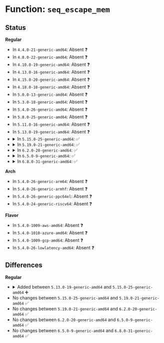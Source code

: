 # Function: <code>seq_escape_mem</code>

## Status
<b>Regular</b>
<ul>
<li>
In <code>4.4.0-21-generic-amd64</code>: Absent ❓
</li>
<li>
In <code>4.8.0-22-generic-amd64</code>: Absent ❓
</li>
<li>
In <code>4.10.0-19-generic-amd64</code>: Absent ❓
</li>
<li>
In <code>4.13.0-16-generic-amd64</code>: Absent ❓
</li>
<li>
In <code>4.15.0-20-generic-amd64</code>: Absent ❓
</li>
<li>
In <code>4.18.0-10-generic-amd64</code>: Absent ❓
</li>
<li>
In <code>5.0.0-13-generic-amd64</code>: Absent ❓
</li>
<li>
In <code>5.3.0-18-generic-amd64</code>: Absent ❓
</li>
<li>
In <code>5.4.0-26-generic-amd64</code>: Absent ❓
</li>
<li>
In <code>5.8.0-25-generic-amd64</code>: Absent ❓
</li>
<li>
In <code>5.11.0-16-generic-amd64</code>: Absent ❓
</li>
<li>
In <code>5.13.0-19-generic-amd64</code>: Absent ❓
</li>
<li>
<details>
<summary>In <code>5.15.0-25-generic-amd64</code>: ✅</summary>

```c
void seq_escape_mem(struct seq_file * m, const char * src, size_t len, unsigned int flags, const char * esc)
```

```json
{
  "name": "seq_escape_mem",
  "collision_type": "Unique Global",
  "inline_type": "No",
  "funcs": [
    {
      "addr": 18446744071582657440,
      "name": "seq_escape_mem",
      "external": true,
      "loc": "fs/seq_file.c:374",
      "file": "fs/seq_file.c",
      "inline": "seen, unknown",
      "caller_inline": [],
      "caller_func": [
        "fs/seq_file.c:seq_escape",
        "fs/proc/array.c:proc_task_name"
      ]
    }
  ],
  "symbols": [
    {
      "addr": 18446744071582657440,
      "name": "seq_escape_mem",
      "section": ".text",
      "bind": "STB_GLOBAL",
      "size": 108
    }
  ]
}
```
</details>
</li>
<li>
<details>
<summary>In <code>5.19.0-21-generic-amd64</code>: ✅</summary>

```c
void seq_escape_mem(struct seq_file * m, const char * src, size_t len, unsigned int flags, const char * esc)
```

```json
{
  "name": "seq_escape_mem",
  "collision_type": "Unique Global",
  "inline_type": "No",
  "funcs": [
    {
      "addr": 18446744071583197472,
      "name": "seq_escape_mem",
      "external": true,
      "loc": "fs/seq_file.c:374",
      "file": "fs/seq_file.c",
      "inline": "seen, unknown",
      "caller_inline": [],
      "caller_func": [
        "kernel/cgroup/cgroup.c:cgroup_show_path",
        "kernel/cgroup/cgroup-v1.c:cgroup1_show_options",
        "kernel/cgroup/cgroup-v1.c:cgroup1_show_options",
        "kernel/cgroup/cgroup-v1.c:cgroup1_show_options",
        "kernel/cgroup/cgroup-v1.c:cgroup1_show_options",
        "kernel/cgroup/cgroup-v1.c:cgroup1_show_options",
        "fs/proc_namespace.c:show_vfsstat",
        "fs/proc_namespace.c:show_mountinfo",
        "fs/proc_namespace.c:show_vfsmnt",
        "fs/proc/array.c:proc_task_name",
        "fs/ext4/super.c:_ext4_show_options",
        "fs/ext4/super.c:_ext4_show_options",
        "fs/ext4/super.c:_ext4_show_options",
        "fs/ext4/super.c:_ext4_show_options",
        "security/selinux/hooks.c:show_sid",
        "security/selinux/hooks.c:show_sid",
        "lib/dynamic_debug.c:ddebug_proc_show"
      ]
    }
  ],
  "symbols": [
    {
      "addr": 18446744071583197472,
      "name": "seq_escape_mem",
      "section": ".text",
      "bind": "STB_GLOBAL",
      "size": 125
    }
  ]
}
```
</details>
</li>
<li>
<details>
<summary>In <code>6.2.0-20-generic-amd64</code>: ✅</summary>

```c
void seq_escape_mem(struct seq_file * m, const char * src, size_t len, unsigned int flags, const char * esc)
```

```json
{
  "name": "seq_escape_mem",
  "collision_type": "Unique Global",
  "inline_type": "No",
  "funcs": [
    {
      "addr": 18446744071583773552,
      "name": "seq_escape_mem",
      "external": true,
      "loc": "fs/seq_file.c:374",
      "file": "fs/seq_file.c",
      "inline": "seen, unknown",
      "caller_inline": [],
      "caller_func": [
        "kernel/cgroup/cgroup.c:cgroup_show_path",
        "kernel/cgroup/cgroup-v1.c:cgroup1_show_options",
        "kernel/cgroup/cgroup-v1.c:cgroup1_show_options",
        "kernel/cgroup/cgroup-v1.c:cgroup1_show_options",
        "kernel/cgroup/cgroup-v1.c:cgroup1_show_options",
        "kernel/cgroup/cgroup-v1.c:cgroup1_show_options",
        "fs/proc_namespace.c:show_vfsstat",
        "fs/proc_namespace.c:show_mountinfo",
        "fs/proc_namespace.c:show_vfsmnt",
        "fs/proc/array.c:proc_task_name",
        "fs/ext4/super.c:_ext4_show_options",
        "fs/ext4/super.c:_ext4_show_options",
        "fs/ext4/super.c:_ext4_show_options",
        "fs/ext4/super.c:_ext4_show_options",
        "security/selinux/hooks.c:show_sid",
        "security/selinux/hooks.c:show_sid",
        "lib/dynamic_debug.c:ddebug_proc_show"
      ]
    }
  ],
  "symbols": [
    {
      "addr": 18446744071583773552,
      "name": "seq_escape_mem",
      "section": ".text",
      "bind": "STB_GLOBAL",
      "size": 125
    }
  ]
}
```
</details>
</li>
<li>
<details>
<summary>In <code>6.5.0-9-generic-amd64</code>: ✅</summary>

```c
void seq_escape_mem(struct seq_file * m, const char * src, size_t len, unsigned int flags, const char * esc)
```

```json
{
  "name": "seq_escape_mem",
  "collision_type": "Unique Global",
  "inline_type": "No",
  "funcs": [
    {
      "addr": 18446744071583990720,
      "name": "seq_escape_mem",
      "external": true,
      "loc": "fs/seq_file.c:374",
      "file": "fs/seq_file.c",
      "inline": "seen, unknown",
      "caller_inline": [],
      "caller_func": [
        "kernel/cgroup/cgroup.c:cgroup_show_path",
        "kernel/cgroup/cgroup-v1.c:cgroup1_show_options",
        "kernel/cgroup/cgroup-v1.c:cgroup1_show_options",
        "kernel/cgroup/cgroup-v1.c:cgroup1_show_options",
        "kernel/cgroup/cgroup-v1.c:cgroup1_show_options",
        "kernel/cgroup/cgroup-v1.c:cgroup1_show_options",
        "fs/proc_namespace.c:show_vfsstat",
        "fs/proc_namespace.c:show_mountinfo",
        "fs/proc_namespace.c:show_vfsmnt",
        "fs/proc/array.c:proc_task_name",
        "fs/ext4/super.c:_ext4_show_options",
        "fs/ext4/super.c:_ext4_show_options",
        "fs/ext4/super.c:_ext4_show_options",
        "fs/ext4/super.c:_ext4_show_options",
        "security/selinux/hooks.c:show_sid",
        "security/selinux/hooks.c:show_sid",
        "lib/dynamic_debug.c:ddebug_proc_show"
      ]
    }
  ],
  "symbols": [
    {
      "addr": 18446744071583990720,
      "name": "seq_escape_mem",
      "section": ".text",
      "bind": "STB_GLOBAL",
      "size": 135
    }
  ]
}
```
</details>
</li>
<li>
<details>
<summary>In <code>6.8.0-31-generic-amd64</code>: ✅</summary>

```c
void seq_escape_mem(struct seq_file * m, const char * src, size_t len, unsigned int flags, const char * esc)
```

```json
{
  "name": "seq_escape_mem",
  "collision_type": "Unique Global",
  "inline_type": "No",
  "funcs": [
    {
      "addr": 18446744071584203344,
      "name": "seq_escape_mem",
      "external": true,
      "loc": "fs/seq_file.c:374",
      "file": "fs/seq_file.c",
      "inline": "seen, unknown",
      "caller_inline": [],
      "caller_func": [
        "kernel/cgroup/cgroup.c:cgroup_show_path",
        "kernel/cgroup/cgroup-v1.c:cgroup1_show_options",
        "kernel/cgroup/cgroup-v1.c:cgroup1_show_options",
        "kernel/cgroup/cgroup-v1.c:cgroup1_show_options",
        "kernel/cgroup/cgroup-v1.c:cgroup1_show_options",
        "kernel/cgroup/cgroup-v1.c:cgroup1_show_options",
        "fs/proc_namespace.c:show_vfsstat",
        "fs/proc_namespace.c:show_mountinfo",
        "fs/proc_namespace.c:show_vfsmnt",
        "fs/proc/array.c:proc_task_name",
        "fs/ext4/super.c:_ext4_show_options",
        "fs/ext4/super.c:_ext4_show_options",
        "fs/ext4/super.c:_ext4_show_options",
        "fs/ext4/super.c:_ext4_show_options",
        "security/selinux/hooks.c:show_sid",
        "security/selinux/hooks.c:show_sid",
        "lib/dynamic_debug.c:ddebug_proc_show"
      ]
    }
  ],
  "symbols": [
    {
      "addr": 18446744071584203344,
      "name": "seq_escape_mem",
      "section": ".text",
      "bind": "STB_GLOBAL",
      "size": 135
    }
  ]
}
```
</details>
</li>
</ul>
<b>Arch</b>
<ul>
<li>
In <code>5.4.0-26-generic-arm64</code>: Absent ❓
</li>
<li>
In <code>5.4.0-26-generic-armhf</code>: Absent ❓
</li>
<li>
In <code>5.4.0-26-generic-ppc64el</code>: Absent ❓
</li>
<li>
In <code>5.4.0-24-generic-riscv64</code>: Absent ❓
</li>
</ul>
<b>Flavor</b>
<ul>
<li>
In <code>5.4.0-1009-aws-amd64</code>: Absent ❓
</li>
<li>
In <code>5.4.0-1010-azure-amd64</code>: Absent ❓
</li>
<li>
In <code>5.4.0-1009-gcp-amd64</code>: Absent ❓
</li>
<li>
In <code>5.4.0-26-lowlatency-amd64</code>: Absent ❓
</li>
</ul>

## Differences
<b>Regular</b>
<ul>
<li>
<details>
<summary>Added between <code>5.13.0-19-generic-amd64</code> and <code>5.15.0-25-generic-amd64</code> ➕</summary>

```c
void seq_escape_mem(struct seq_file * m, const char * src, size_t len, unsigned int flags, const char * esc)
```
</details>
</li>
<li>
No changes between <code>5.15.0-25-generic-amd64</code> and <code>5.19.0-21-generic-amd64</code> ✅
</li>
<li>
No changes between <code>5.19.0-21-generic-amd64</code> and <code>6.2.0-20-generic-amd64</code> ✅
</li>
<li>
No changes between <code>6.2.0-20-generic-amd64</code> and <code>6.5.0-9-generic-amd64</code> ✅
</li>
<li>
No changes between <code>6.5.0-9-generic-amd64</code> and <code>6.8.0-31-generic-amd64</code> ✅
</li>
</ul>

